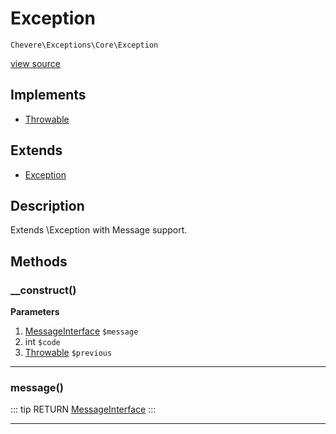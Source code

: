 # Exception

`Chevere\Exceptions\Core\Exception`

[view source](https://github.com/chevere/chevere/blob/master/exceptions/Core/Exception.php)

## Implements

- [Throwable](https://www.php.net/manual/class.throwable)
## Extends

- [Exception](https://www.php.net/manual/class.exception)

## Description

Extends \Exception with Message support.

## Methods

### __construct()

**Parameters**

1. [MessageInterface](../../Interfaces/Message/MessageInterface.md) `$message`
2. int `$code`
3. [Throwable](https://www.php.net/manual/class.throwable) `$previous`

---

### message()

::: tip RETURN
[MessageInterface](../../Interfaces/Message/MessageInterface.md)
:::


---


